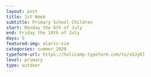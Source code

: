 ```yaml
---
layout: post
title: 1st Week
subtitle: Primary School Children
start: Monday the 6th of July
end: Friday the 10th of July
days: 5
featured-img: alaric-sim
categories: summer_2020
typeform-url: https://holicamp.typeform.com/to/xGJyKl
level: primary
type: outdoor
---
```

